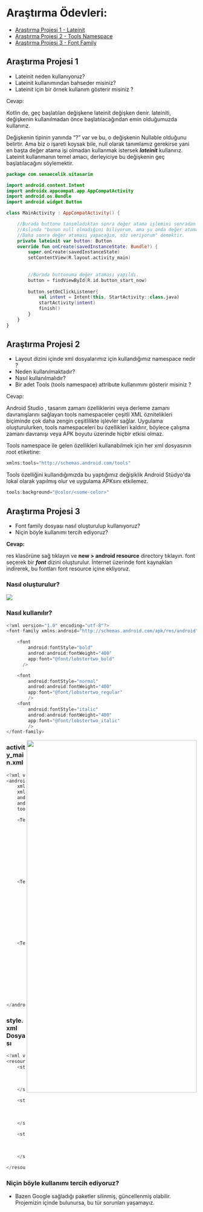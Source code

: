 # Araştırma Ödevleri:

- [Araştırma Projesi 1 - Lateinit](#1)
- [Araştırma Projesi 2 - Tools Namespace](#2)
- [Araştırma Projesi 3 - Font Family](#3)


## <a name="1"></a> Araştırma Projesi 1

- Lateinit neden kullanıyoruz?
- Lateinit kullanımından bahseder misiniz?
- Lateinit için bir örnek kullanım gösterir misiniz ?


Cevap: 

Kotlin de, geç başlatılan değişkene lateinit değişken denir. lateiniti, değişkenin kullanılmadan önce başlatılacağından emin olduğumuzda kullanırız.

Değişkenin tipinin yanında “?” var ve bu, o değişkenin Nullable olduğunu belirtir. Ama biz o işareti koysak bile, null olarak tanımlamız gerekirse yani en başta değer atama işi olmadan kullanmak istersek ***lateinit*** kullanırız. Lateinit kullanmanın temel amacı, derleyiciye bu değişkenin geç başlatılacağını söylemektir.



```kotlin
package com.senaecelik.uitasarim

import android.content.Intent
import androidx.appcompat.app.AppCompatActivity
import android.os.Bundle
import android.widget.Button

class MainActivity : AppCompatActivity() {

    //Burada buttonu tanımladıktan sonra değer atama işlemini sonradan yapacağımızı söylüyoruz.
    //Aslında "bunun null olmadığını biliyorum, ama şu anda değer atamak istemiyorum.
    //Daha sonra değer ataması yapacağım, söz veriyorum" demektir.
    private lateinit var button: Button
    override fun onCreate(savedInstanceState: Bundle?) {
        super.onCreate(savedInstanceState)
        setContentView(R.layout.activity_main)
        
        
        //Burada buttonuma değer ataması yapıldı.
        button = findViewById(R.id.button_start_now)
        
        button.setOnClickListener{
            val intent = Intent(this, StartActivity::class.java)
            startActivity(intent)
            finish()
        }
    }
}
```




## <a name="2"></a> Araştırma Projesi 2


- Layout dizini içinde xml dosyalarımız için kullandığımız namespace nedir ?
- Neden kullanılmaktadır?
- Nasıl kullanılmalıdır?
- Bir adet Tools (tools namespace) attribute kullanımını gösterir misiniz ? 

Cevap: 

Android Studio , tasarım zamanı özelliklerini veya derleme zamanı davranışlarını sağlayan tools namespaceler çeşitli XML öznitelikleri biçiminde çok daha zengin çeşitlilikte işlevler sağlar. Uygulama  oluşturulurken, tools namespaceleri bu özellikleri kaldırır, böylece çalışma zamanı davranışı veya APK
boyutu üzerinde hiçbir etkisi olmaz. 

Tools namespace ile gelen özellikleri kullanabilmek için her xml dosyasının root etiketine:

```kotlin
xmlns:tools="http://schemas.android.com/tools"
```

Tools özelliğini kullandığımızda bu yaptığımız değişiklik Android Stüdyo'da lokal olarak yapılmış olur ve uygulama APKsını etkilemez.

```kotlin
tools:background="@color/<some-color>"
```

## <a name="3"></a> Araştırma Projesi 3

 - Font family dosyası nasıl oluşturulup kullanıyoruz? 
 - Niçin böyle kullanımı tercih ediyoruz? 

**Cevap:**

res klasörüne sağ tıklayın ve **new > android resource** directory tıklayın. font seçerek bir ***font*** dizini oluşturulur. İnternet üzerinde font kaynakları indirerek, bu fontları font resource içine ekliyoruz. 

### Nasıl oluşturulur?

<img align="center" src="https://user-images.githubusercontent.com/48855691/163952320-cb57f674-72ba-4a1c-b4c8-e7928eae239c.gif">

### Nasıl kullanılır?
```kotlin
<?xml version="1.0" encoding="utf-8"?>
<font-family xmlns:android="http://schemas.android.com/apk/res/android">

    <font
        android:fontStyle="bold"
        androd:android:fontWeight="400"
        app:font="@font/lobstertwo_bold"
      />

    <font
        android:fontStyle="normal"
        androd:android:fontWeight="400"
        app:font="@font/lobstertwo_regular"
        />
    <font
        android:fontStyle="italic"
        androd:android:fontWeight="400"
        app:font="@font/lobstertwo_italic"
        />
</font-family>
```


<img align="right" width="450" height="930" src="https://user-images.githubusercontent.com/48855691/163953935-9a83e022-b1f4-4c0d-b0fa-2f13d2cf59ce.png">

### activity_main.xml

```kotlin
<?xml version="1.0" encoding="utf-8"?>
<androidx.constraintlayout.widget.ConstraintLayout xmlns:android="http://schemas.android.com/apk/res/android"
    xmlns:app="http://schemas.android.com/apk/res-auto"
    xmlns:tools="http://schemas.android.com/tools"
    android:layout_width="match_parent"
    android:layout_height="match_parent"
    tools:context=".MainActivity">

    <TextView
        android:id="@+id/textView1"
        style="@style/Title"
        android:layout_width="wrap_content"
        android:layout_height="wrap_content"
        android:layout_marginTop="200dp"
        android:text="@string/title"
        app:layout_constraintLeft_toLeftOf="parent"
        app:layout_constraintRight_toRightOf="parent"
        app:layout_constraintTop_toTopOf="parent" />

    <TextView
        android:id="@+id/textView2"
        style="@style/subTitle"
        android:layout_width="wrap_content"
        android:layout_height="wrap_content"
        android:layout_marginTop="32dp"
        android:text="@string/subTitle"
        app:layout_constraintEnd_toEndOf="@+id/textView1"
        app:layout_constraintStart_toStartOf="@+id/textView1"
        app:layout_constraintTop_toBottomOf="@+id/textView1" />

    <TextView
        android:id="@+id/textView3"
        style="@style/subTitle1"
        android:layout_width="wrap_content"
        android:layout_height="wrap_content"
        android:text="@string/subTitle1"
        android:layout_marginTop="32dp"
        app:layout_constraintEnd_toEndOf="parent"
        app:layout_constraintStart_toStartOf="parent"
        app:layout_constraintTop_toBottomOf="@+id/textView2" />

</androidx.constraintlayout.widget.ConstraintLayout>
```
### style.xml Dosyası


```kotlin
<?xml version="1.0" encoding="utf-8"?>
<resources>
    <style name="Title">
        <item name="android:fontFamily">@font/lobstertwo_bold</item>
        <item name="android:textSize">32sp</item>
        <item name="android:textColor">@color/purple_200</item>
    </style>

    <style name="subTitle">
        <item name="android:fontFamily">@font/lobstertwo_regular</item>
        <item name="android:textColor">@color/purple_700</item>
        <item name="android:textSize">32sp</item>
    </style>

    <style name="subTitle1">
        <item name="android:fontFamily">@font/lobstertwo_italic</item>
        <item name="android:textColor">@color/purple_500</item>
        <item name="android:textSize">32sp</item>
    </style>

</resources>
```

### Niçin böyle kullanımı tercih ediyoruz? 
- Bazen Google sağladığı paketler silinmiş, güncellenmiş olabilir. Projemizin içinde bulunursa, bu tür sorunları yaşamayız.
